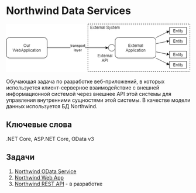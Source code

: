 # Northwind Data Services

![Overview](images/northwind-overview.png)

Обучающая задача по разработке веб-приложений, в которых используется клиент-серверное взаимодействие с внешней информационной системой через внешнее API этой системы для управления внутренними сущностями этой системы. В качестве модели данных используется БД Northwind.


## Ключевые слова

.NET Core, ASP.NET Core, OData v3


## Задачи

1. [Northwind OData Service](task01/readme.md)
2. [Northwind Web App](task02/readme.md)
3. [Northwind REST API](task03/readme.md) - в разработке